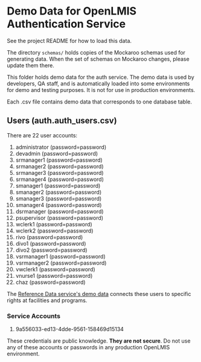 # Demo Data for OpenLMIS Authentication Service

See the project README for how to load this data.

The directory `schemas/` holds copies of the Mockaroo schemas used for generating
data. When the set of schemas on Mockaroo changes, please update them there.

This folder holds demo data for the auth service. The demo data is used by developers, QA staff,
and is automatically loaded into some environments for demo and testing purposes. It is not for use
in production environments.

Each .csv file contains demo data that corresponds to one database table.

## Users (auth.auth_users.csv)
There are 22 user accounts:

1. administrator (password=password)
2. devadmin (password=password)
3. srmanager1 (password=password)
4. srmanager2 (password=password)
5. srmanager3 (password=password)
6. srmanager4 (password=password)
7. smanager1 (password=password)
8. smanager2 (password=password)
9. smanager3 (password=password)
10. smanager4 (password=password)
11. dsrmanager (password=password)
12. psupervisor (password=password)
13. wclerk1 (password=password)
14. wclerk2 (password=password)
15. rivo (password=password)
16. divo1 (password=password)
17. divo2 (password=password)
18. vsrmanager1 (password=password)
19. vsrmanager2 (password=password)
20. vwclerk1 (password=password)
21. vnurse1 (password=password)
22. chaz (password=password)

The [Reference Data service's demo data](https://github.com/OpenLMIS/openlmis-referencedata/tree/master/demo-data)
connects these users to specific rights at facilities and programs.

### Service Accounts

1. 9a556033-ed13-4dde-9561-158469d15134

These credentials are public knowledge. **They are not secure**. Do not use any of these accounts or
passwords in any production OpenLMIS environment.
